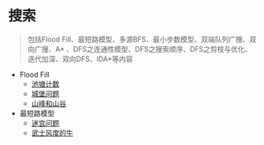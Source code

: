 # 搜索

> 包括Flood Fill、最短路模型、多源BFS、最小步数模型、双端队列广搜、双向广搜、A*
> 、DFS之连通性模型、DFS之搜索顺序、DFS之剪枝与优化、迭代加深、双向DFS、IDA*等内容

- Flood Fill
  - [池塘计数](PondCount.java)
  - [城堡问题](CastleProblem.java)
  - [山峰和山谷](PeaksAndValleys.java)
- 最短路模型
  - [迷宫问题](MazeProblem.java)
  - [武士风度的牛](SamuraiStyleCow.java)